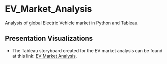 # EV_Market_Analysis
Analysis of global Electric Vehicle market in Python and Tableau. 

## Presentation Visualizations
- The Tableau storyboard created for the EV market analysis can be found at this link: [EV Market Analysis](https://public.tableau.com/shared/GFGGRKNBF?:display_count=n&:origin=viz_share_link). 

  
